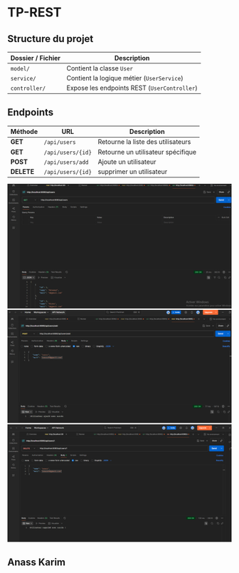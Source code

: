 # TP-REST

##  Structure du projet 

| Dossier / Fichier | Description |
|--------------------|-------------|
| `model/` | Contient la classe `User` |
| `service/` | Contient la logique métier (`UserService`) |
| `controller/` | Expose les endpoints REST (`UserController`) |

## Endpoints

| Méthode    | URL               | Description                        |
|------------|-------------------|------------------------------------|
| **GET**    | `/api/users`      | Retourne la liste des utilisateurs |
| **GET**    | `/api/users/{id}` | Retourne un utilisateur spécifique |
| **POST**   | `/api/users/add`  | Ajoute un utilisateur              |
| **DELETE** | `/api/users/{id}` | supprimer un utilisateur           |



<img src="src/main/resources/img/img.png">
<img src="src/main/resources/img/img_1.png">
<img src="src/main/resources/img/img_2.png">


## Anass Karim 




